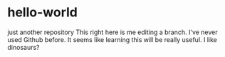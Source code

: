 # hello-world
just another repository
This right here is me editing a branch.
I've never used Github before. It seems like learning this will be really useful.
I like dinosaurs?
